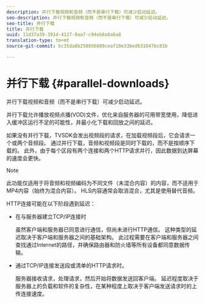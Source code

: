 ```yaml
---
description: 并行下载视频和音频（而不是串行下载）可减少启动延迟。
seo-description: 并行下载视频和音频（而不是串行下载）可减少启动延迟。
seo-title: 并行下载
title: 并行下载
uuid: 11d37a39-391d-4127-9aa7-c94eb8a6a6a8
translation-type: tm+mt
source-git-commit: bc35da8b258056809ceaf18e33bed631047bc81b

---
```



# 并行下载 {#parallel-downloads}

并行下载视频和音频（而不是串行下载）可减少启动延迟。

并行下载允许播放视频点播(VOD)文件，优化来自服务器的可用带宽使用，降低进入缓冲区运行不足的可能性，并最小化下载和回放之间的延迟。

<!-- 

Removed as part of "no DASH use cases" for 2.5.1, May 31st, 2017 release.
<p>Parallel downloads allows DASH video-on-demand (VOD) files to be played, optimizes the available bandwidth usage from a server, lowers the probability of getting into buffer under-run situations, and minimizes the delay between download and playback. </p>

 -->

如果没有并行下载，TVSDK会发出视频段的请求，在加载视频段后，它会请求一个或两个音频段。 通过并行下载，音频和视频段是同时下载的，而不是按顺序下载的。 此外，由于每个区段有两个连接和两个HTTP请求并行，因此数据到达屏幕的速度会更快。

>[!NOTE]
>
>此功能仅适用于将音频和视频编码为不同文件（未混合内容）的内容，而不适用于MP4内容（始终为混合内容）。 HLS内容通常会取消混合，尤其是使用替代音频。

<!-- 

See comment above (DASH use case removed).
<note type="restriction">
  This feature applies only to content where the audio and video are encoded into different files (unmuxed content) and does not apply to MP4 content, which is always muxed. Most DASH content is unmuxed, and HLS content is often unmuxed, especially with alternate audio. 
</note>

 -->

HTTP连接可能在以下阶段遇到延迟：

* 在与服务器建立TCP/IP连接时

   虽然客户端和服务器已同意进行通信，但尚未进行HTTP通信。 这种类型的延迟取决于客户端和服务器之间的基础架构。 此过程需要在客户端和服务器之间查找通过Internet的路径，并确保路由器和防火墙等所有设备都同意数据传输。
* 通过TCP/IP连接发送段或清单的HTTP请求时。

   服务器接收请求，处理请求，然后开始将数据发送回客户端。 延迟程度取决于服务器上的负载和软件的复杂性，在某种程度上取决于客户端发送请求时的上传连接速度。